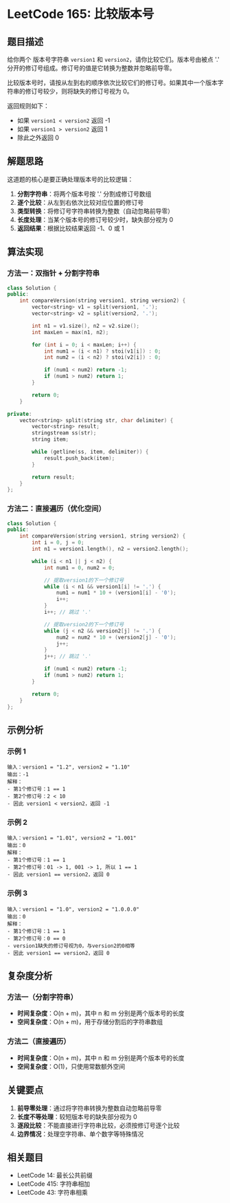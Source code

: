 # LeetCode 165: 比较版本号

## 题目描述

给你两个 版本号字符串 `version1` 和 `version2`，请你比较它们。版本号由被点 '.' 分开的修订号组成。修订号的值是它转换为整数并忽略前导零。

比较版本号时，请按从左到右的顺序依次比较它们的修订号。如果其中一个版本字符串的修订号较少，则将缺失的修订号视为 0。

返回规则如下：

- 如果 `version1 < version2` 返回 -1
- 如果 `version1 > version2` 返回 1
- 除此之外返回 0

## 解题思路

这道题的核心是要正确处理版本号的比较逻辑：

1. **分割字符串**：将两个版本号按 '.' 分割成修订号数组
2. **逐个比较**：从左到右依次比较对应位置的修订号
3. **类型转换**：将修订号字符串转换为整数（自动忽略前导零）
4. **长度处理**：当某个版本号的修订号较少时，缺失部分视为 0
5. **返回结果**：根据比较结果返回 -1、0 或 1

## 算法实现

### 方法一：双指针 + 分割字符串

```cpp
class Solution {
public:
    int compareVersion(string version1, string version2) {
        vector<string> v1 = split(version1, '.');
        vector<string> v2 = split(version2, '.');

        int n1 = v1.size(), n2 = v2.size();
        int maxLen = max(n1, n2);

        for (int i = 0; i < maxLen; i++) {
            int num1 = (i < n1) ? stoi(v1[i]) : 0;
            int num2 = (i < n2) ? stoi(v2[i]) : 0;

            if (num1 < num2) return -1;
            if (num1 > num2) return 1;
        }

        return 0;
    }

private:
    vector<string> split(string str, char delimiter) {
        vector<string> result;
        stringstream ss(str);
        string item;

        while (getline(ss, item, delimiter)) {
            result.push_back(item);
        }

        return result;
    }
};
```

### 方法二：直接遍历（优化空间）

```cpp
class Solution {
public:
    int compareVersion(string version1, string version2) {
        int i = 0, j = 0;
        int n1 = version1.length(), n2 = version2.length();

        while (i < n1 || j < n2) {
            int num1 = 0, num2 = 0;

            // 提取version1的下一个修订号
            while (i < n1 && version1[i] != '.') {
                num1 = num1 * 10 + (version1[i] - '0');
                i++;
            }
            i++; // 跳过 '.'

            // 提取version2的下一个修订号
            while (j < n2 && version2[j] != '.') {
                num2 = num2 * 10 + (version2[j] - '0');
                j++;
            }
            j++; // 跳过 '.'

            if (num1 < num2) return -1;
            if (num1 > num2) return 1;
        }

        return 0;
    }
};
```

## 示例分析

### 示例 1

```
输入：version1 = "1.2", version2 = "1.10"
输出：-1
解释：
- 第1个修订号：1 == 1
- 第2个修订号：2 < 10
- 因此 version1 < version2，返回 -1
```

### 示例 2

```
输入：version1 = "1.01", version2 = "1.001"
输出：0
解释：
- 第1个修订号：1 == 1
- 第2个修订号：01 -> 1, 001 -> 1, 所以 1 == 1
- 因此 version1 == version2，返回 0
```

### 示例 3

```
输入：version1 = "1.0", version2 = "1.0.0.0"
输出：0
解释：
- 第1个修订号：1 == 1
- 第2个修订号：0 == 0
- version1缺失的修订号视为0，与version2的0相等
- 因此 version1 == version2，返回 0
```

## 复杂度分析

### 方法一（分割字符串）

- **时间复杂度**：O(n + m)，其中 n 和 m 分别是两个版本号的长度
- **空间复杂度**：O(n + m)，用于存储分割后的字符串数组

### 方法二（直接遍历）

- **时间复杂度**：O(n + m)，其中 n 和 m 分别是两个版本号的长度
- **空间复杂度**：O(1)，只使用常数额外空间

## 关键要点

1. **前导零处理**：通过将字符串转换为整数自动忽略前导零
2. **长度不等处理**：较短版本号的缺失部分视为 0
3. **逐段比较**：不能直接进行字符串比较，必须按修订号逐个比较
4. **边界情况**：处理空字符串、单个数字等特殊情况

## 相关题目

- LeetCode 14: 最长公共前缀
- LeetCode 415: 字符串相加
- LeetCode 43: 字符串相乘
